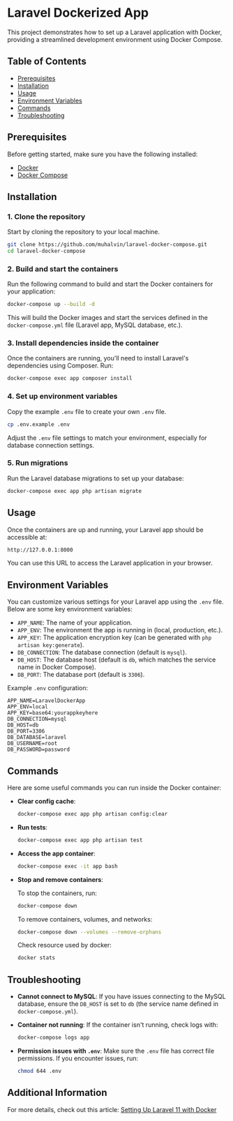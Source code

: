 
# Laravel Dockerized App

This project demonstrates how to set up a Laravel application with Docker, providing a streamlined development environment using Docker Compose.

## Table of Contents
- [Prerequisites](#prerequisites)
- [Installation](#installation)
- [Usage](#usage)
- [Environment Variables](#environment-variables)
- [Commands](#commands)
- [Troubleshooting](#troubleshooting)

## Prerequisites

Before getting started, make sure you have the following installed:

- [Docker](https://www.docker.com/get-started)
- [Docker Compose](https://docs.docker.com/compose/install/)

## Installation

### 1. Clone the repository

Start by cloning the repository to your local machine.

```bash
git clone https://github.com/muhalvin/laravel-docker-compose.git
cd laravel-docker-compose
```

### 2. Build and start the containers

Run the following command to build and start the Docker containers for your application:

```bash
docker-compose up --build -d
```

This will build the Docker images and start the services defined in the `docker-compose.yml` file (Laravel app, MySQL database, etc.).

### 3. Install dependencies inside the container

Once the containers are running, you'll need to install Laravel's dependencies using Composer. Run:

```bash
docker-compose exec app composer install
```

### 4. Set up environment variables

Copy the example `.env` file to create your own `.env` file.

```bash
cp .env.example .env
```

Adjust the `.env` file settings to match your environment, especially for database connection settings.

### 5. Run migrations

Run the Laravel database migrations to set up your database:

```bash
docker-compose exec app php artisan migrate
```

## Usage

Once the containers are up and running, your Laravel app should be accessible at:

```bash
http://127.0.0.1:8000
```

You can use this URL to access the Laravel application in your browser.

## Environment Variables

You can customize various settings for your Laravel app using the `.env` file. Below are some key environment variables:

- `APP_NAME`: The name of your application.
- `APP_ENV`: The environment the app is running in (local, production, etc.).
- `APP_KEY`: The application encryption key (can be generated with `php artisan key:generate`).
- `DB_CONNECTION`: The database connection (default is `mysql`).
- `DB_HOST`: The database host (default is `db`, which matches the service name in Docker Compose).
- `DB_PORT`: The database port (default is `3306`).

Example `.env` configuration:

```env
APP_NAME=LaravelDockerApp
APP_ENV=local
APP_KEY=base64:yourappkeyhere
DB_CONNECTION=mysql
DB_HOST=db
DB_PORT=3306
DB_DATABASE=laravel
DB_USERNAME=root
DB_PASSWORD=password
```

## Commands

Here are some useful commands you can run inside the Docker container:

- **Clear config cache**:

  ```bash
  docker-compose exec app php artisan config:clear
  ```

- **Run tests**:

  ```bash
  docker-compose exec app php artisan test
  ```

- **Access the app container**:

  ```bash
  docker-compose exec -it app bash
  ```

- **Stop and remove containers**:

  To stop the containers, run:

  ```bash
  docker-compose down
  ```

  To remove containers, volumes, and networks:

  ```bash
  docker-compose down --volumes --remove-orphans
  ```

  Check resource used by docker:

  ```bash
  docker stats
  ```

## Troubleshooting

- **Cannot connect to MySQL**: If you have issues connecting to the MySQL database, ensure the `DB_HOST` is set to `db` (the service name defined in `docker-compose.yml`).

- **Container not running**: If the container isn't running, check logs with:

  ```bash
  docker-compose logs app
  ```

- **Permission issues with `.env`**: Make sure the `.env` file has correct file permissions. If you encounter issues, run:

  ```bash
  chmod 644 .env
  ```

## Additional Information

For more details, check out this article: [Setting Up Laravel 11 with Docker](https://towardsdev.com/setting-up-a-laravel-11-with-docker-522eebbef82d)
